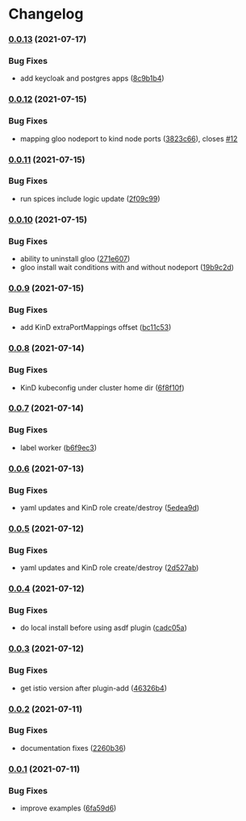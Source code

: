# Changelog

### [0.0.13](https://www.github.com/kameshsampath/kubernetes_spices/compare/v0.0.12...v0.0.13) (2021-07-17)


### Bug Fixes

* add keycloak and postgres apps ([8c9b1b4](https://www.github.com/kameshsampath/kubernetes_spices/commit/8c9b1b4405456851ec516a93100ec3320211b56a))

### [0.0.12](https://www.github.com/kameshsampath/kubernetes_spices/compare/v0.0.11...v0.0.12) (2021-07-15)


### Bug Fixes

* mapping gloo nodeport to kind node ports ([3823c66](https://www.github.com/kameshsampath/kubernetes_spices/commit/3823c66364257019bab465b0b83da9c1887689b7)), closes [#12](https://www.github.com/kameshsampath/kubernetes_spices/issues/12)

### [0.0.11](https://www.github.com/kameshsampath/kubernetes_spices/compare/v0.0.10...v0.0.11) (2021-07-15)


### Bug Fixes

* run spices include logic update ([2f09c99](https://www.github.com/kameshsampath/kubernetes_spices/commit/2f09c99d15073ff018d317b73e40bb21e220a8be))

### [0.0.10](https://www.github.com/kameshsampath/kubernetes_spices/compare/v0.0.9...v0.0.10) (2021-07-15)


### Bug Fixes

* ability to uninstall gloo ([271e607](https://www.github.com/kameshsampath/kubernetes_spices/commit/271e6078f7945477355aeb68c2dfd7a8e6be6ac4))
* gloo install wait conditions with and without nodeport ([19b9c2d](https://www.github.com/kameshsampath/kubernetes_spices/commit/19b9c2d6903bd737e725d59e8fca599e955ef807))

### [0.0.9](https://www.github.com/kameshsampath/kubernetes_spices/compare/v0.0.8...v0.0.9) (2021-07-15)


### Bug Fixes

* add KinD extraPortMappings offset ([bc11c53](https://www.github.com/kameshsampath/kubernetes_spices/commit/bc11c5380add2e4f664141280bb3b0b56983b080))

### [0.0.8](https://www.github.com/kameshsampath/kubernetes_spices/compare/v0.0.7...v0.0.8) (2021-07-14)


### Bug Fixes

* KinD kubeconfig under cluster home dir ([6f8f10f](https://www.github.com/kameshsampath/kubernetes_spices/commit/6f8f10f3d1bb7a0e1f03cf26ec3e70714a178a90))

### [0.0.7](https://www.github.com/kameshsampath/kubernetes_spices/compare/v0.0.6...v0.0.7) (2021-07-14)


### Bug Fixes

* label worker ([b6f9ec3](https://www.github.com/kameshsampath/kubernetes_spices/commit/b6f9ec363ba87d36a2a84d3937e9bc7e6423a032))

### [0.0.6](https://www.github.com/kameshsampath/kubernetes_spices/compare/v0.0.5...v0.0.6) (2021-07-13)


### Bug Fixes

* yaml updates and KinD role create/destroy ([5edea9d](https://www.github.com/kameshsampath/kubernetes_spices/commit/5edea9d987d21109a6b44bd79766477da8756fef))

### [0.0.5](https://www.github.com/kameshsampath/kubernetes_spices/compare/v0.0.4...v0.0.5) (2021-07-12)


### Bug Fixes

* yaml updates and KinD role create/destroy ([2d527ab](https://www.github.com/kameshsampath/kubernetes_spices/commit/2d527abd9688bc093acf070d0fc215905e735d2f))

### [0.0.4](https://www.github.com/kameshsampath/kubernetes_spices/compare/v0.0.3...v0.0.4) (2021-07-12)


### Bug Fixes

* do local install before using asdf plugin ([cadc05a](https://www.github.com/kameshsampath/kubernetes_spices/commit/cadc05a1cd4ef6e744ba930cdd659815902d8926))

### [0.0.3](https://www.github.com/kameshsampath/kubernetes_spices/compare/v0.0.2...v0.0.3) (2021-07-12)


### Bug Fixes

* get istio version after plugin-add ([46326b4](https://www.github.com/kameshsampath/kubernetes_spices/commit/46326b44c0e142f7fcbd9ac993483615e6eca6b1))

### [0.0.2](https://www.github.com/kameshsampath/kubernetes_spices/compare/v0.0.1...v0.0.2) (2021-07-11)


### Bug Fixes

* documentation fixes ([2260b36](https://www.github.com/kameshsampath/kubernetes_spices/commit/2260b36953e5444d70eebc4bb95186d5b4eb5e6d))

### [0.0.1](https://www.github.com/kameshsampath/kubernetes_spices/compare/v0.0.0...v0.0.1) (2021-07-11)


### Bug Fixes

* improve examples ([6fa59d6](https://www.github.com/kameshsampath/kubernetes_spices/commit/6fa59d6dcf6909fae9a6b3b9341733aeecaf291e))
